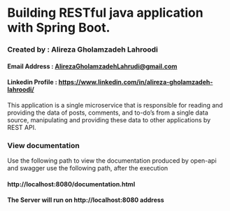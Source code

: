 # Building RESTful java application  with Spring Boot.
### Created by : Alireza Gholamzadeh Lahroodi
#### Email Address : AlirezaGholamzadehLahrudi@gmail.com
#### Linkedin Profile : https://www.linkedin.com/in/alireza-gholamzadeh-lahroodi/

This application is a single microservice that is responsible for reading and providing the data of posts,
comments, and to-do’s from a single data source, manipulating and providing these data to other
applications by REST API.

### View documentation
Use the following path to view the documentation produced by open-api and 
swagger use the following path, after the execution
#### http://localhost:8080/documentation.html

#### The Server will run on http://localhost:8080 address
